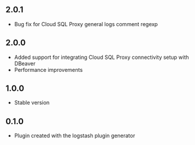 ## 2.0.1
  - Bug fix for Cloud SQL Proxy general logs comment regexp
## 2.0.0
  - Added support for integrating Cloud SQL Proxy connectivity setup with DBeaver
  - Performance improvements
## 1.0.0
- Stable version
## 0.1.0
  - Plugin created with the logstash plugin generator
